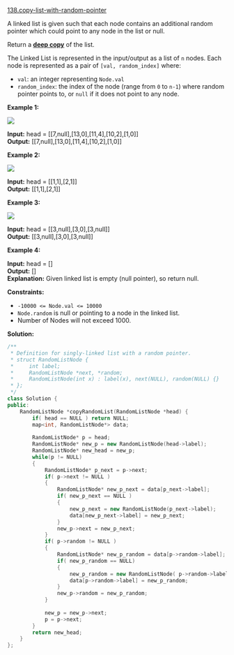 [138.copy-list-with-random-pointer](https://leetcode.com/problems/copy-list-with-random-pointer/)  

A linked list is given such that each node contains an additional random pointer which could point to any node in the list or null.

Return a [**deep copy**](https://en.wikipedia.org/wiki/Object_copying#Deep_copy) of the list.

The Linked List is represented in the input/output as a list of `n` nodes. Each node is represented as a pair of `[val, random_index]` where:

*   `val`: an integer representing `Node.val`
*   `random_index`: the index of the node (range from `0` to `n-1`) where random pointer points to, or `null` if it does not point to any node.

**Example 1:**

![](https://assets.leetcode.com/uploads/2019/12/18/e1.png)

  
**Input:** head = \[\[7,null\],\[13,0\],\[11,4\],\[10,2\],\[1,0\]\]  
**Output:** \[\[7,null\],\[13,0\],\[11,4\],\[10,2\],\[1,0\]\]  

**Example 2:**

![](https://assets.leetcode.com/uploads/2019/12/18/e2.png)

  
**Input:** head = \[\[1,1\],\[2,1\]\]  
**Output:** \[\[1,1\],\[2,1\]\]  

**Example 3:**

**![](https://assets.leetcode.com/uploads/2019/12/18/e3.png)**

  
**Input:** head = \[\[3,null\],\[3,0\],\[3,null\]\]  
**Output:** \[\[3,null\],\[3,0\],\[3,null\]\]  

**Example 4:**

  
**Input:** head = \[\]  
**Output:** \[\]  
**Explanation:** Given linked list is empty (null pointer), so return null.  

**Constraints:**

*   `-10000 <= Node.val <= 10000`
*   `Node.random` is null or pointing to a node in the linked list.
*   Number of Nodes will not exceed 1000.  



**Solution:**  

```cpp
/**
 * Definition for singly-linked list with a random pointer.
 * struct RandomListNode {
 *     int label;
 *     RandomListNode *next, *random;
 *     RandomListNode(int x) : label(x), next(NULL), random(NULL) {}
 * };
 */
class Solution {
public:
    RandomListNode *copyRandomList(RandomListNode *head) {
        if( head == NULL ) return NULL;
        map<int, RandomListNode*> data;
        
        RandomListNode* p = head;
        RandomListNode* new_p = new RandomListNode(head->label);
        RandomListNode* new_head = new_p;
        while(p != NULL)
        {
            RandomListNode* p_next = p->next;
            if( p->next != NULL )
            {
                RandomListNode* new_p_next = data[p_next->label];
                if( new_p_next == NULL )
                {
                    new_p_next = new RandomListNode(p_next->label);
                    data[new_p_next->label] = new_p_next;
                }
                new_p->next = new_p_next;
            }
            if( p->random != NULL )
            {
                RandomListNode* new_p_random = data[p->random->label];
                if( new_p_random == NULL)
                {
                    new_p_random = new RandomListNode( p->random->label );
                    data[p->random->label] = new_p_random;
                }
                new_p->random = new_p_random;
            }
            
            new_p = new_p->next;
            p = p->next;
        }
        return new_head;
    }
};
```
      